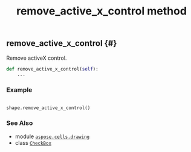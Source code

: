 ﻿---
title: remove_active_x_control method
second_title: Aspose.Cells for Python via .NET API References
description: 
type: docs
weight: 160
url: /aspose.cells.drawing/checkbox/remove_active_x_control/
is_root: false
---

## remove_active_x_control {#}

Remove activeX control.



```python
def remove_active_x_control(self):
    ...
```



### Example 


```python

shape.remove_active_x_control()

```



### See Also
* module [`aspose.cells.drawing`](../../)
* class [`CheckBox`](/cells/python-net/aspose.cells.drawing/checkbox)
